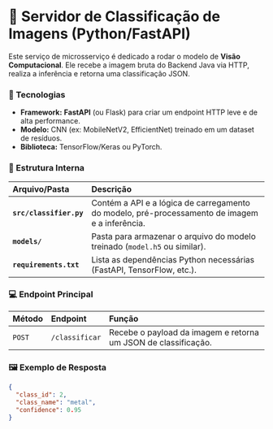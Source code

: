 # 🧠 Servidor de Classificação de Imagens (Python/FastAPI)

Este serviço de microsserviço é dedicado a rodar o modelo de **Visão Computacional**. Ele recebe a imagem bruta do Backend Java via HTTP, realiza a inferência e retorna uma classificação JSON.

### 🚀 Tecnologias

* **Framework:** **FastAPI** (ou Flask) para criar um endpoint HTTP leve e de alta performance.
* **Modelo:** CNN (ex: MobileNetV2, EfficientNet) treinado em um dataset de resíduos.
* **Biblioteca:** TensorFlow/Keras ou PyTorch.

### 📂 Estrutura Interna

| Arquivo/Pasta | Descrição |
| :--- | :--- |
| **`src/classifier.py`** | Contém a API e a lógica de carregamento do modelo, pré-processamento de imagem e a inferência. |
| **`models/`** | Pasta para armazenar o arquivo do modelo treinado (`model.h5` ou similar). |
| **`requirements.txt`** | Lista as dependências Python necessárias (FastAPI, TensorFlow, etc.). |

### 💻 Endpoint Principal

| Método | Endpoint | Função |
| :--- | :--- | :--- |
| `POST` | `/classificar` | Recebe o payload da imagem e retorna um JSON de classificação. |

### 🖼️ Exemplo de Resposta

```json
{
  "class_id": 2,
  "class_name": "metal",
  "confidence": 0.95
}